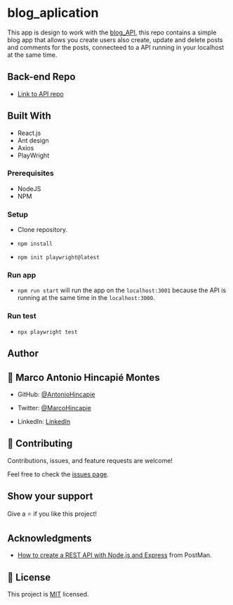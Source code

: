 # blog_aplication

This app is design to work with the [blog_API](https://github.com/AntonioHincapie/blog_api), this repo contains a simple blog app that allows you create users also create, update and delete posts and comments for the posts, connecteed to a API running in your localhost at the same time.

## Back-end Repo

- [Link to API repo](https://github.com/AntonioHincapie/blog_api)

## Built With

- React.js
- Ant design
- Axios
- PlayWright

### Prerequisites

- NodeJS
- NPM

### Setup

- Clone repository.

- `npm install`

- `npm init playwright@latest`

### Run app

- `npm run start` will run the app on the `localhost:3001` because the API is running at the same time in the `localhost:3000`.

### Run test

- `npx playwright test`

## Author

## 👤 **Marco Antonio Hincapié Montes**

- GitHub: [@AntonioHincapie](https://github.com/AntonioHincapie)

- Twitter: [@MarcoHincapie](https://twitter.com/MarcoHincapie)

- LinkedIn: [LinkedIn](https://www.linkedin.com/in/antoniohincapie/)

## 🤝 Contributing

Contributions, issues, and feature requests are welcome!

Feel free to check the [issues page](../../issues/).

## Show your support

Give a ⭐️ if you like this project!

## Acknowledgments

- [How to create a REST API with Node.js and Express](https://blog.postman.com/how-to-create-a-rest-api-with-node-js-and-express/) from PostMan.

## 📝 License

This project is [MIT](./LICENSE) licensed.
